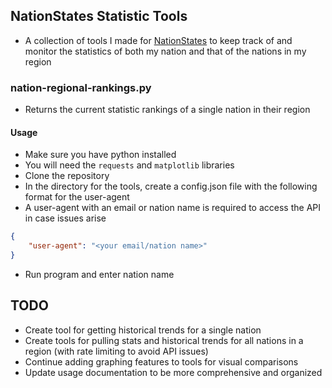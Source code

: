 ## NationStates Statistic Tools
* A collection of tools I made for [NationStates](https://www.nationstates.net/) to keep track of and monitor the statistics of both my nation and that of the nations in my region

### nation-regional-rankings.py
* Returns the current statistic rankings of a single nation in their region

#### Usage
* Make sure you have python installed
* You will need the `requests` and `matplotlib` libraries
* Clone the repository
* In the directory for the tools, create a config.json file with the following format for the user-agent
* A user-agent with an email or nation name is required to access the API in case issues arise
```json
{
    "user-agent": "<your email/nation name>"
}
```
* Run program and enter nation name

## TODO
* Create tool for getting historical trends for a single nation
* Create tools for pulling stats and historical trends for all nations in a region (with rate limiting to avoid API issues)
* Continue adding graphing features to tools for visual comparisons
* Update usage documentation to be more comprehensive and organized